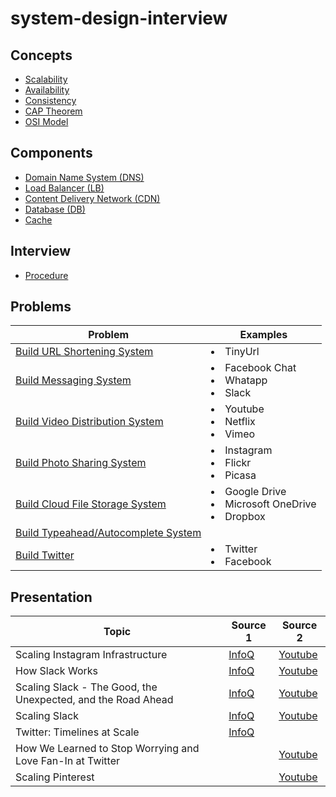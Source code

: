 # system-design-interview

## Concepts
- [Scalability]()
- [Availability](concepts/Scalability.md)
- [Consistency]()
- [CAP Theorem](concepts/CAP_Theorem.md)
- [OSI Model](concepts/OSI_Model.md)

## Components
- [Domain Name System (DNS)](components/Domain_Name_System.md)
- [Load Balancer (LB)](components/Load_Balancer.md)
- [Content Delivery Network (CDN)](components/Content_Delivery_Network.md)
- [Database (DB)](components/Database.md)
- [Cache](components/Cache.md)

## Interview
- [Procedure](interview/Procedure.md)

## Problems
| Problem | Examples |
|----|----|
| [Build URL Shortening System](problems/Build_URL_Shortening_System.md) | <li>TinyUrl |
| [Build Messaging System](problems/Build_Messaging_System.md) | <li>Facebook Chat<li>Whatapp<li>Slack |
| [Build Video Distribution System](problems/Build_Video_Distribution_System.md) | <li>Youtube<li>Netflix<li>Vimeo |
| [Build Photo Sharing System](problems/Build_Photo_Sharing_System.md) | <li>Instagram<li>Flickr<li>Picasa |
| [Build Cloud File Storage System](https://github.com/wuyichen24/system-design-interview/blob/main/problems/Build_Cloud_File_Storage_System.md) | <li>Google Drive<li>Microsoft OneDrive<li>Dropbox |
| [Build Typeahead/Autocomplete System](https://github.com/wuyichen24/system-design-interview/blob/main/problems/Build_Typeahead_Autocomplete_System.md) | |
| [Build Twitter](https://github.com/wuyichen24/system-design-interview/blob/main/problems/Build_Twitter.md) | <li>Twitter<li>Facebook | 

## Presentation
| Topic | Source 1 | Source 2 |
|----|----|----|
| Scaling Instagram Infrastructure | [InfoQ](https://www.infoq.com/presentations/instagram-scale-infrastructure/) | [Youtube](https://www.youtube.com/watch?v=hnpzNAPiC0E) |
| How Slack Works | [InfoQ](https://www.infoq.com/presentations/slack-infrastructure/) | [Youtube](https://www.youtube.com/watch?v=WE9c9AZe-DY) |
| Scaling Slack - The Good, the Unexpected, and the Road Ahead | [InfoQ](https://www.infoq.com/presentations/slack-scalability-2018/) | [Youtube](https://www.youtube.com/watch?v=_M-oHxknfnI) |
| Scaling Slack | [InfoQ](https://www.infoq.com/presentations/slack-scalability/) | [Youtube](https://www.youtube.com/watch?v=x1Uz3rMlOBo) |
| Twitter: Timelines at Scale | [InfoQ](https://www.infoq.com/presentations/Twitter-Timeline-Scalability/) | |
| How We Learned to Stop Worrying and Love Fan-In at Twitter | | [Youtube](https://www.youtube.com/watch?v=WEgCjwyXvwc) |
| Scaling Pinterest | | [Youtube](https://www.youtube.com/watch?v=jQNCuD_hxdQ) |
